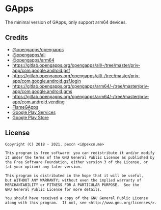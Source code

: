 # GApps

The minimal version of GApps, only support arm64 devices.

## Credits

- [@opengapps/opengapps](https://github.com/opengapps/opengapps)
- [@opengapps/all](https://gitlab.opengapps.org/opengapps/all)
- [@opengapps/arm64](https://github.com/opengapps/arm64)
- https://gitlab.opengapps.org/opengapps/all/-/tree/master/priv-app/com.google.android.gsf
- https://gitlab.opengapps.org/opengapps/all/-/tree/master/priv-app/com.google.android.gsf.login
- https://gitlab.opengapps.org/opengapps/arm64/-/tree/master/priv-app/com.google.android.gms
- https://gitlab.opengapps.org/opengapps/arm64/-/tree/master/priv-app/com.android.vending
- [FlameGApps](https://flamegapps.github.io)
- [Google Play Services](https://www.apkmirror.com/apk/google-inc/google-play-services/)
- [Google Play Store](https://www.apkmirror.com/apk/google-inc/google-play-store/)

## License

```txt
Copyright (C) 2018 - 2021, pexcn <i@pexcn.me>

This program is free software: you can redistribute it and/or modify
it under the terms of the GNU General Public License as published by
the Free Software Foundation, either version 3 of the License, or
(at your option) any later version.

This program is distributed in the hope that it will be useful,
but WITHOUT ANY WARRANTY; without even the implied warranty of
MERCHANTABILITY or FITNESS FOR A PARTICULAR PURPOSE.  See the
GNU General Public License for more details.

You should have received a copy of the GNU General Public License
along with this program.  If not, see <http://www.gnu.org/licenses/>.
```
